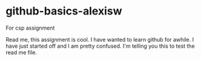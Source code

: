 # github-basics-alexisw
For csp assignment

Read me, this assignment is cool. I have wanted to learn github for awhile. I have just started off and I am pretty confused. I'm telling you this to test the read me file. 
